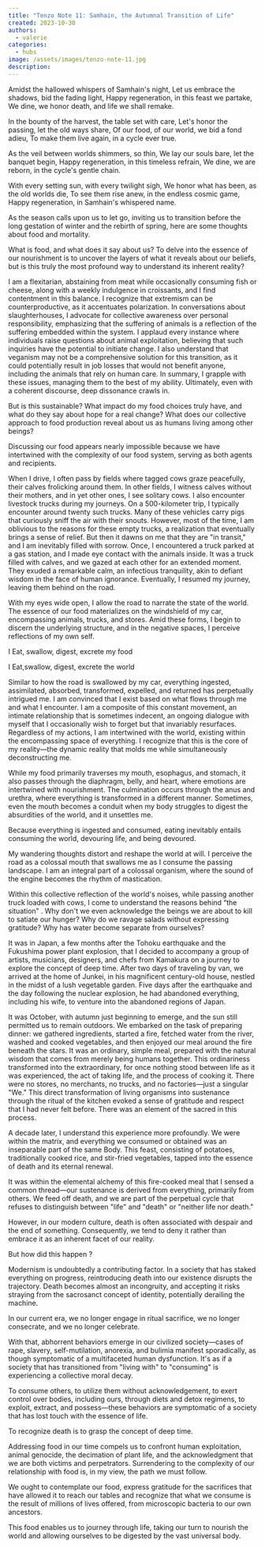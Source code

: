 ```yaml
---
title: "Tenzo Note 11: Samhain, the Autumnal Transition of Life"
created: 2023-10-30
authors:
  - valerie
categories:
  - hubs
image: /assets/images/tenzo-note-11.jpg
description:
---
```

Amidst the hallowed whispers of Samhain's night,
Let us embrace the shadows, bid the fading light,
Happy regeneration, in this feast we partake,
We dine, we honor death, and life we shall remake.

In the bounty of the harvest, the table set with care,
Let's honor the passing, let the old ways share,
Of our food, of our world, we bid a fond adieu,
To make them live again, in a cycle ever true.

As the veil between worlds shimmers, so thin,
We lay our souls bare, let the banquet begin,
Happy regeneration, in this timeless refrain,
We dine, we are reborn, in the cycle's gentle chain. 

With every setting sun, with every twilight sigh,
We honor what has been, as the old worlds die,
To see them rise anew, in the endless cosmic game,
Happy regeneration, in Samhain's whispered name.




As the season calls upon us to let go, inviting us to transition before the long gestation of winter and the rebirth of spring, here are some thoughts about food and mortality.

What is food, and what does it say about us? To delve into the essence of our nourishment is to uncover the layers of what it reveals about our beliefs, but is this truly the most profound way to understand its inherent reality?
  
I am a flexitarian, abstaining from meat while occasionally consuming fish or cheese, along with a weekly indulgence in croissants, and I find contentment in this balance. I recognize that extremism can be counterproductive, as it accentuates polarization. In conversations about slaughterhouses, I advocate for collective awareness over personal responsibility, emphasizing that the suffering of animals is a reflection of the suffering embedded within the system. I applaud every instance where individuals raise questions about animal exploitation, believing that such inquiries have the potential to initiate change. I also understand that veganism may not be a comprehensive solution for this transition, as it could potentially result in job losses that would not benefit anyone, including the animals that rely on human care. In summary, I grapple with these issues, managing them to the best of my ability. Ultimately, even with a coherent discourse, deep dissonance crawls in.

  
But is this sustainable? What impact do my food choices truly have, and what do they say about hope for a real change? What does our collective approach to food production reveal about us as humans living among other beings?

Discussing our food appears nearly impossible because we have intertwined with the complexity of our food system, serving as both agents and recipients.

  
When I drive, I often pass by fields where tagged cows graze peacefully, their calves frolicking around them. In other fields, I witness calves without their mothers, and in yet other ones, I see solitary cows. I also encounter livestock trucks during my journeys. On a 500-kilometer trip, I typically encounter around twenty such trucks. Many of these vehicles carry pigs that curiously sniff the air with their snouts. However, most of the time, I am oblivious to the reasons for these empty trucks, a realization that eventually brings a sense of relief. But then it dawns on me that they are "in transit," and I am inevitably filled with sorrow. Once, I encountered a truck parked at a gas station, and I made eye contact with the animals inside. It was a truck filled with calves, and we gazed at each other for an extended moment. They exuded a remarkable calm, an infectious tranquility, akin to defiant wisdom in the face of human ignorance. Eventually, I resumed my journey, leaving them behind on the road.

  
With my eyes wide open, I allow the road to narrate the state of the world. The essence of our food materializes on the windshield of my car, encompassing animals, trucks, and stores. Amid these forms, I begin to discern the underlying structure, and in the negative spaces, I perceive reflections of my own self.

  
I Eat, swallow, digest, excrete my food 

I Eat,swallow, digest, excrete the world

  
Similar to how the road is swallowed by my car, everything ingested, assimilated, absorbed, transformed, expelled, and returned has perpetually intrigued me. I am convinced that I exist based on what flows through me and what I encounter. I am a composite of this constant movement, an intimate relationship that is sometimes indecent, an ongoing dialogue with myself that I occasionally wish to forget but that invariably resurfaces. Regardless of my actions, I am intertwined with the world, existing within the encompassing space of everything. I recognize that this is the core of my reality—the dynamic reality that molds me while simultaneously deconstructing me.


While my food primarily traverses my mouth, esophagus, and stomach, it also passes through the diaphragm, belly, and heart, where emotions are intertwined with nourishment. The culmination occurs through the anus and urethra, where everything is transformed in a different manner. Sometimes, even the mouth becomes a conduit when my body struggles to digest the absurdities of the world, and it unsettles me.

Because everything is ingested and consumed, eating inevitably entails consuming the world, devouring life, and being devoured.
  

My wandering thoughts distort and reshape the world at will. I perceive the road as a colossal mouth that swallows me as I consume the passing landscape. I am an integral part of a colossal organism, where the sound of the engine becomes the rhythm of mastication.

Within this collective reflection of the world's noises, while passing another truck loaded with cows, I come to understand the reasons behind “the situation” . Why don't we even acknowledge the beings we are about to kill to satiate our hunger? Why do we ravage salads without expressing gratitude? Why has water become separate from ourselves?


It was in Japan, a few months after the Tohoku earthquake and the Fukushima power plant explosion, that I decided to accompany a group of artists, musicians, designers, and chefs from Kamakura on a journey to explore the concept of deep time. After two days of traveling by van, we arrived at the home of Junkei, in his magnificent century-old house, nestled in the midst of a lush vegetable garden. Five days after the earthquake and the day following the nuclear explosion, he had abandoned everything, including his wife, to venture into the abandoned regions of Japan.

It was October, with autumn just beginning to emerge, and the sun still permitted us to remain outdoors. We embarked on the task of preparing dinner: we gathered ingredients, started a fire, fetched water from the river, washed and cooked vegetables, and then enjoyed our meal around the fire beneath the stars. It was an ordinary, simple meal, prepared with the natural wisdom that comes from merely being humans together. This ordinariness transformed into the extraordinary, for once nothing stood between life as it was experienced, the act of taking life, and the process of cooking it. There were no stores, no merchants, no trucks, and no factories—just a singular "We." This direct transformation of living organisms into sustenance through the ritual of the kitchen evoked a sense of gratitude and respect that I had never felt before. There was an element of the sacred in this process.


A decade later, I understand this experience more profoundly. We were within the matrix, and everything we consumed or obtained was an inseparable part of the same Body. This feast, consisting of potatoes, traditionally cooked rice, and stir-fried vegetables, tapped into the essence of death and its eternal renewal.

It was within the elemental alchemy of this fire-cooked meal that I sensed a common thread—our sustenance is derived from everything, primarily from others. We feed off death, and we are part of the perpetual cycle that refuses to distinguish between "life" and "death" or "neither life nor death."

However, in our modern culture, death is often associated with despair and the end of something. Consequently, we tend to deny it rather than embrace it as an inherent facet of our reality.

But how did this happen ? 

Modernism is undoubtedly a contributing factor. In a society that has staked everything on progress, reintroducing death into our existence disrupts the trajectory. Death becomes almost an incongruity, and accepting it risks straying from the sacrosanct concept of identity, potentially derailing the machine.

In our current era, we no longer engage in ritual sacrifice, we no longer consecrate, and we no longer celebrate.

With that, abhorrent behaviors emerge in our civilized society—cases of rape, slavery, self-mutilation, anorexia, and bulimia manifest sporadically, as though symptomatic of a multifaceted human dysfunction. It's as if a society that has transitioned from "living with" to "consuming" is experiencing a collective moral decay. 

To consume others, to utilize them without acknowledgement, to exert control over bodies, including ours, through diets and detox regimens, to exploit, extract, and possess—these behaviors are symptomatic of a society that has lost touch with the essence of life.


To recognize death is to grasp the concept of deep time.

  
Addressing food in our time compels us to confront human exploitation, animal genocide, the decimation of plant life, and the acknowledgment that we are both victims and perpetrators. Surrendering to the complexity of our relationship with food is, in my view, the path we must follow. 

We ought to contemplate our food, express gratitude for the sacrifices that have allowed it to reach our tables and recognize that what we consume is the result of millions of lives offered, from microscopic bacteria to our own ancestors. 

This food enables us to journey through life, taking our turn to nourish the world and allowing ourselves to be digested by the vast universal body.